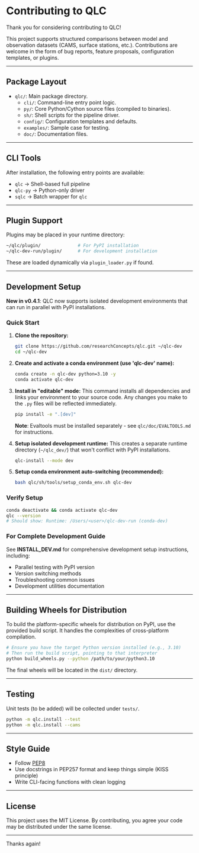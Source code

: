 # Contributing to QLC

Thank you for considering contributing to QLC!

This project supports structured comparisons between model and observation datasets (CAMS, surface stations, etc.). Contributions are welcome in the form of bug reports, feature proposals, configuration templates, or plugins.

---

## Package Layout

- `qlc/`: Main package directory.
  - `cli/`: Command-line entry point logic.
  - `py/`: Core Python/Cython source files (compiled to binaries).
  - `sh/`: Shell scripts for the pipeline driver.
  - `config/`: Configuration templates and defaults.
  - `examples/`: Sample case for testing.
  - `doc/`: Documentation files.

---

## CLI Tools

After installation, the following entry points are available:

- `qlc` → Shell-based full pipeline
- `qlc-py` → Python-only driver
- `sqlc` → Batch wrapper for `qlc`

---

## Plugin Support

Plugins may be placed in your runtime directory:

```bash
~/qlc/plugin/              # For PyPI installation
~/qlc-dev-run/plugin/      # For development installation
```

These are loaded dynamically via `plugin_loader.py` if found.

---

## Development Setup

**New in v0.4.1**: QLC now supports isolated development environments that can run in parallel with PyPI installations.

### Quick Start

1.  **Clone the repository:**
    ```bash
    git clone https://github.com/researchConcepts/qlc.git ~/qlc-dev
    cd ~/qlc-dev
    ```

2.  **Create and activate a conda environment (use 'qlc-dev' name):**
    ```bash
    conda create -n qlc-dev python=3.10 -y
    conda activate qlc-dev
    ```

3.  **Install in "editable" mode:**
    This command installs all dependencies and links your environment to your source code. Any changes you make to the `.py` files will be reflected immediately.
    ```bash
    pip install -e ".[dev]"
    ```
    
    **Note**: Evaltools must be installed separately - see `qlc/doc/EVALTOOLS.md` for instructions.

4.  **Setup isolated development runtime:**
    This creates a separate runtime directory (`~/qlc_dev/`) that won't conflict with PyPI installations.
    ```bash
    qlc-install --mode dev
    ```

5.  **Setup conda environment auto-switching (recommended):**
    ```bash
    bash qlc/sh/tools/setup_conda_env.sh qlc-dev
    ```

### Verify Setup

```bash
conda deactivate && conda activate qlc-dev
qlc --version
# Should show: Runtime: /Users/<user>/qlc-dev-run (conda-dev)
```

### For Complete Development Guide

See **INSTALL_DEV.md** for comprehensive development setup instructions, including:
- Parallel testing with PyPI version
- Version switching methods
- Troubleshooting common issues
- Development utilities documentation

---

## Building Wheels for Distribution

To build the platform-specific wheels for distribution on PyPI, use the provided build script. It handles the complexities of cross-platform compilation.

```bash
# Ensure you have the target Python version installed (e.g., 3.10)
# Then run the build script, pointing to that interpreter
python build_wheels.py --python /path/to/your/python3.10
```
The final wheels will be located in the `dist/` directory.

---

## Testing

Unit tests (to be added) will be collected under `tests/`.

  ```bash
  python -m qlc.install --test
  python -m qlc.install --cams
  ```

---

## Style Guide

- Follow [PEP8](https://www.python.org/dev/peps/pep-0008/)
- Use docstrings in PEP257 format and keep things simple (KISS principle)
- Write CLI-facing functions with clean logging

---

## License

This project uses the MIT License. By contributing, you agree your code may be distributed under the same license.

---

Thanks again!
